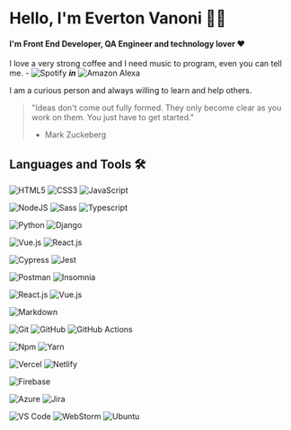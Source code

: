 # Hello, I'm Everton Vanoni 👨‍💻

#### I'm Front End Developer, QA Engineer and technology lover ❤

I love a very strong coffee and I need music to program, even you can tell me. - 
![Spotify](https://img.shields.io/badge/Spotify-1ED760?style=flat&for-the-badge&logo=spotify&logoColor=white) ***in***
![Amazon Alexa](https://img.shields.io/badge/amazon%20alexa-52b5f7?style=flat&for-the-badge&logo=amazon%20alexa&logoColor=white)

I am a curious person and always willing to learn and help others.

>
> "Ideas don't come out fully formed. They only become clear as you work on them. You just have to get started."
> - Mark Zuckeberg
>

## Languages and Tools 🛠

![HTML5](https://img.shields.io/badge/-HTML5-black?style=flat-square&logo=html5)
![CSS3](https://img.shields.io/badge/-CSS3-black?style=flat-square&logo=css3)
![JavaScript](https://img.shields.io/badge/-JavaScript-black?style=flat-square&logo=javascript)

![NodeJS](https://img.shields.io/badge/-Nodejs-black?style=flat-square&logo=Node.js)
![Sass](https://img.shields.io/badge/-Sass-black?style=flat-square&logo=sass)
![Typescript](https://img.shields.io/badge/-TypeScript-black?style=flat-square&logo=typescript)

![Python](https://img.shields.io/badge/python-black?style=flat&for-the-badge&logo=python)
![Django](https://img.shields.io/badge/django-black.svg?style=flat&for-the-badge&logo=django)

![Vue.js](https://img.shields.io/badge/-Vue.js-black?style=flat-square&logo=vue.js)
![React.js](https://img.shields.io/badge/-ReactJs-black?logo=react)

![Cypress](https://img.shields.io/badge/-Cypress-black?style=flat-square&logo=cypress)
![Jest](https://img.shields.io/badge/-Jest-black?style=flat-square&logo=jest)

![Postman](https://img.shields.io/badge/Postman-black?style=flat&for-the-badge&logo=postman)
![Insomnia](https://img.shields.io/badge/Insomnia-black?style=flat&for-the-badge&logo=insomnia)

![React.js](https://img.shields.io/badge/Vite-black?style=flat-square&logo=vite)
![Vue.js](https://img.shields.io/badge/storybook-black?style=flat-square&logo=storybook)

![Markdown](https://img.shields.io/badge/markdown-black.svg?style=flat&for-the-badge&logo=markdown)

![Git](https://img.shields.io/badge/-Git-black?style=flat-square&logo=git)
![GitHub](https://img.shields.io/badge/-GitHub-black?style=flat-square&logo=github)
![GitHub Actions](https://img.shields.io/badge/github%20actions-black.svg?style=flat&for-the-badge&logo=githubactions)

![Npm](https://img.shields.io/badge/-npm-black?style=flat-square&logo=npm)
![Yarn](https://img.shields.io/badge/-yarn-black?style=flat-square&logo=yarn)

![Vercel](https://img.shields.io/badge/vercel-black.svg?style=flat&for-the-badge&logo=vercel)
![Netlify](https://img.shields.io/badge/netlify-black.svg?style=flat&for-the-badge&logo=netlify)

![Firebase](https://img.shields.io/badge/firebase-black.svg?style=flat&for-the-badge&logo=firebase)

![Azure](https://img.shields.io/badge/azure-black.svg?style=flat&for-the-badge&logo=microsoftazure)
![Jira](https://img.shields.io/badge/jira-black.svg?style=flat&for-the-badge&logo=jira)

![VS Code](https://img.shields.io/badge/-VS%20Code-black?style=flat-square&logo=visual-studio-code)
![WebStorm](https://img.shields.io/badge/WebStorm-black?style=flat-square&logo=WebStorm)
![Ubuntu](https://img.shields.io/badge/Ubuntu-black?style=flat-square&logo=ubuntu)

